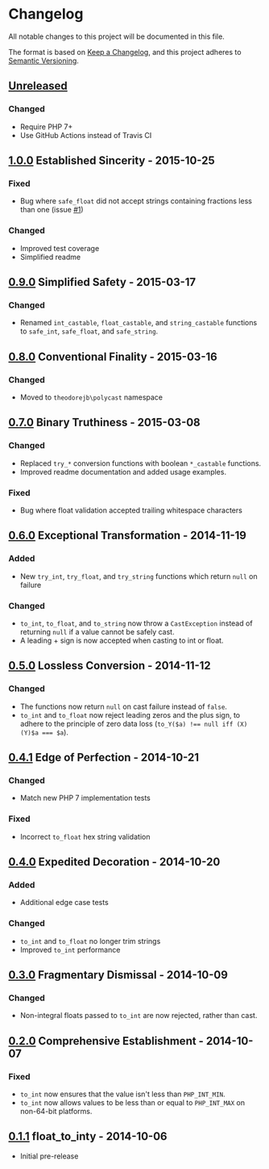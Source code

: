 # Changelog

All notable changes to this project will be documented in this file.

The format is based on [Keep a Changelog](https://keepachangelog.com/en/1.0.0/),
and this project adheres to [Semantic Versioning](https://semver.org/spec/v2.0.0.html).


## [Unreleased]
### Changed
- Require PHP 7+
- Use GitHub Actions instead of Travis CI


## [1.0.0] Established Sincerity - 2015-10-25
### Fixed
- Bug where `safe_float` did not accept strings containing fractions less than one (issue [#1])

### Changed
- Improved test coverage
- Simplified readme


## [0.9.0] Simplified Safety - 2015-03-17
### Changed
- Renamed `int_castable`, `float_castable`, and `string_castable` functions
  to `safe_int`, `safe_float`, and `safe_string`.


## [0.8.0] Conventional Finality - 2015-03-16
### Changed
- Moved to `theodorejb\polycast` namespace


## [0.7.0] Binary Truthiness - 2015-03-08
### Changed
- Replaced `try_*` conversion functions with boolean `*_castable` functions.
- Improved readme documentation and added usage examples.

### Fixed
- Bug where float validation accepted trailing whitespace characters


## [0.6.0] Exceptional Transformation - 2014-11-19
### Added
- New `try_int`, `try_float`, and `try_string` functions which return `null` on failure

### Changed
- `to_int`, `to_float`, and `to_string` now throw a `CastException` instead of returning
  `null` if a value cannot be safely cast.
- A leading + sign is now accepted when casting to int or float.


## [0.5.0] Lossless Conversion - 2014-11-12
### Changed
- The functions now return `null` on cast failure instead of `false`.
- `to_int` and `to_float` now reject leading zeros and the plus sign,
  to adhere to the principle of zero data loss (`to_Y($a) !== null iff (X)(Y)$a === $a`).


## [0.4.1] Edge of Perfection - 2014-10-21
### Changed
- Match new PHP 7 implementation tests

### Fixed
 - Incorrect `to_float` hex string validation


## [0.4.0] Expedited Decoration - 2014-10-20
### Added
- Additional edge case tests

### Changed
- `to_int` and `to_float` no longer trim strings
- Improved `to_int` performance


## [0.3.0] Fragmentary Dismissal - 2014-10-09
### Changed
- Non-integral floats passed to `to_int` are now rejected, rather than cast.


## [0.2.0] Comprehensive Establishment - 2014-10-07
### Fixed
- `to_int` now ensures that the value isn't less than `PHP_INT_MIN`.
- `to_int` now allows values to be less than or equal to `PHP_INT_MAX` on non-64-bit platforms.


## [0.1.1] float_to_inty - 2014-10-06
- Initial pre-release

[Unreleased]: https://github.com/theodorejb/PolyCast/compare/v1.0.0...HEAD
[1.0.0]: https://github.com/theodorejb/PolyCast/compare/v0.9.0...v1.0.0
[0.9.0]: https://github.com/theodorejb/PolyCast/compare/v0.8.0...v0.9.0
[0.8.0]: https://github.com/theodorejb/PolyCast/compare/v0.7.0...v0.8.0
[0.7.0]: https://github.com/theodorejb/PolyCast/compare/v0.6.0...v0.7.0
[0.6.0]: https://github.com/theodorejb/PolyCast/compare/v0.5.0...v0.6.0
[0.5.0]: https://github.com/theodorejb/PolyCast/compare/v0.4.1...v0.5.0
[0.4.1]: https://github.com/theodorejb/PolyCast/compare/v0.4.0...v0.4.1
[0.4.0]: https://github.com/theodorejb/PolyCast/compare/v0.3.0...v0.4.0
[0.3.0]: https://github.com/theodorejb/PolyCast/compare/v0.2.0...v0.3.0
[0.2.0]: https://github.com/theodorejb/PolyCast/compare/v0.1.1...v0.2.0
[0.1.1]: https://github.com/theodorejb/PolyCast/tree/v0.1.1

[#1]: https://github.com/theodorejb/PolyCast/issues/1
